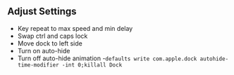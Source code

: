 ## Adjust Settings

- Key repeat to max speed and min delay
- Swap ctrl and caps lock
- Move dock to left side
- Turn on auto-hide
- Turn off auto-hide animation
  -```defaults write com.apple.dock autohide-time-modifier -int 0;killall Dock```

